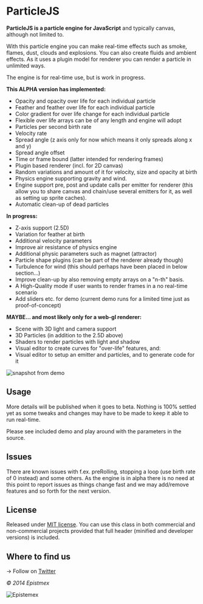 ﻿ParticleJS
==========

**ParticleJS is a particle engine for JavaScript** and typically canvas,
although not limited to.

With this particle engine you can make real-time effects such as smoke, flames, dust, clouds
and explosions. You can also create fluids and ambient effects. As it uses
a plugin model for renderer you can render a particle in unlimited ways.

The engine is for real-time use, but is work in progress.

**This ALPHA version has implemented:**

- Opacity and opacity over life for each individual particle
- Feather and feather over life for each individual particle
- Color gradient for over life change for each individual particle
- Flexible over life arrays can be of any length and engine will adopt
- Particles per second birth rate
- Velocity rate
- Spread angle (z axis only for now which means it only spreads along x and y)
- Spread angle offset
- Time or frame bound (latter intended for rendering frames)
- Plugin based renderer (incl. for 2D canvas)
- Random variations and amount of it for velocity, size and opacity at birth
- Physics engine supporting gravity and wind.
- Engine support pre, post and update calls per emitter for renderer (this allow you
to share canvas and chain/use several emitters for it, as well as setting up sprite caches).
- Automatic clean-up of dead particles

**In progress:**

- Z-axis support (2.5D)
- Variation for feather at birth
- Additional velocity parameters
- Improve air resistance of physics engine
- Additional physic parameters such as magnet (attractor)
- Particle shape plugins (can be part of the renderer already though)
- Turbulence for wind (this should perhaps have been placed in below section...)
- Improve clean-up by also removing empty arrays on a "n-th" basis.
- A High-Quality mode if user wants to render frames in a no real-time scenario
- Add sliders etc. for demo (current demo runs for a limited time just as proof-of-concept)

**MAYBE... and most likely only for a web-gl renderer:**

- Scene with 3D light and camera support
- 3D Particles (in addition to the 2.5D above)
- Shaders to render particles with light and shadow
- Visual editor to create curves for "over-life" features, and:
- Visual editor to setup an emitter and particles, and to generate code for it

![snapshot from demo](http://i.imgur.com/2XahkZR.jpg)

Usage
-----

More details will be published when it goes to beta. Nothing is 100%
settled yet as some tweaks and changes may have to be made to keep it
able to run real-time.

Please see included demo and play around with the parameters in the source.

Issues
------

There are known issues with f.ex. preRolling, stopping a loop (use birth rate of 0 instead)
and some others. As the engine is in alpha there is no need at this point to
report issues as things change fast and we may add/remove features and so forth for
the next version.


License
-------

Released under [MIT license](http://choosealicense.com/licenses/mit/). You can use this class in both commercial and non-commercial projects provided that full header (minified and developer versions) is included.


Where to find us
----------------

→ Follow on [Twitter](https://twitter.com/epistemex/)

*&copy; 2014 Epistmex*

![Epistemex](http://i.imgur.com/YxO8CtB.png)
